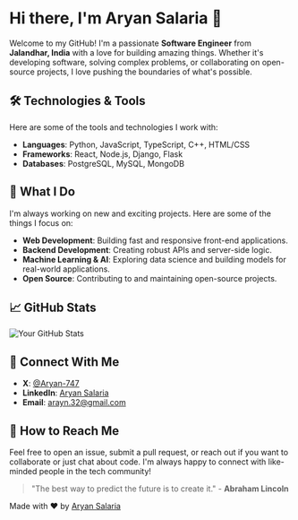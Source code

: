 # Hi there, I'm Aryan Salaria 👋

Welcome to my GitHub! I'm a passionate **Software Engineer** from **Jalandhar, India** with a love for building amazing things. Whether it's developing software, solving complex problems, or collaborating on open-source projects, I love pushing the boundaries of what's possible.

## 🛠️ Technologies & Tools

Here are some of the tools and technologies I work with:

- **Languages**: Python, JavaScript, TypeScript, C++, HTML/CSS
- **Frameworks**: React, Node.js, Django, Flask
- **Databases**: PostgreSQL, MySQL, MongoDB

## 🚀 What I Do

I'm always working on new and exciting projects. Here are some of the things I focus on:

- **Web Development**: Building fast and responsive front-end applications.
- **Backend Development**: Creating robust APIs and server-side logic.
- **Machine Learning & AI**: Exploring data science and building models for real-world applications.
- **Open Source**: Contributing to and maintaining open-source projects.

## 📈 GitHub Stats

![Your GitHub Stats](https://github-readme-stats.vercel.app/api?username=Aryan-747&show_icons=true&hide_title=true&count_private=true&hide=prs
)



## 📣 Connect With Me

- **X**: [@Aryan-747](https://x.com/Aryan_747)
- **LinkedIn**: [Aryan Salaria](https://www.linkedin.com/in/aryan-salaria-b75480243/)
- **Email**: [arayn.32@gmail.com](mailto:arayn.32@gmail.com)

## 🎯 How to Reach Me

Feel free to open an issue, submit a pull request, or reach out if you want to collaborate or just chat about code. I'm always happy to connect with like-minded people in the tech community!


> "The best way to predict the future is to create it." - **Abraham Lincoln**

Made with ❤️ by [Aryan Salaria](https://github.com/Aryan-747)
